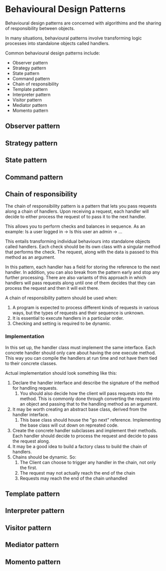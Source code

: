 # Behavioural Design Patterns

Behavioural design patterns are concerned with algorithims and the sharing of responsibility between objects.

In many situations, behavioural patterns involve transforming logic processes into standalone objects called handlers.

Common behavioural design patterns include:

- Observer pattern
- Strategy pattern
- State pattern
- Command pattern
- Chain of responsibility
- Template pattern
- Interpreter pattern
- Visitor pattern
- Mediator pattern
- Momento pattern

## Observer pattern



## Strategy pattern

## State pattern

## Command pattern

## Chain of responsibility

The chain of responsibility pattern is a pattern that lets you pass requests along a chain of handlers. Upon receiving a request, each handler will decide to either process the request of to pass it to the next handler.

This allows you to perform checks and balances in sequence. As an example: Is a user logged in -> Is this user an admin -> ...

This entails transforming individual behaviours into standalone objects called handlers. Each check should be its own class with a singular method that performs the check. The request, along with the data is passed to this method as an argument.

In this pattern, each handler has a field for storing the reference to the next handler. In addition, you can also break from the pattern early and stop any further processing. There are also variants of this approach in which handlers will pass requests along until one of them decides that they can process the request and then it will exit there.

A chain of responsibility pattern should be used when:

1. A program is expected to process different kinds of requests in various ways, but the types of requests and their sequence is unknown.
2. It is essential to execute handlers in a particular order.
3. Checking and setting is required to be dynamic.

### Implementation

In this set up, the handler class must implement the same interface. Each concrete handler should only care about having the one execute method. This way you can compile the handlers at run time and not have them tied to their concrete classes.

Actual implementation should look something like this:

1. Declare the handler interface and describe the signature of the method for handling requests.
   1. You should also decide how the client will pass requests into the method. This is commonly done through converting the request into an object and passing that to the handling method as an argument.
2. It may be worth creating an abstract base class, derived from the handler interface.
   1. This base class should house the "go next" reference. Implementing the base class will cut down on repreated code.
3. Create the concrete handler subclasses and implement their methods. Each handler should decide to process the request and decide to pass the request along.
4. It may be a good idea to build a factory class to build the chain of handlers.
5. Chains should be dynamic. So:
   1. The Client can choose to trigger any handler in the chain, not only the first.
   2. The request may not actually reach the end of the chain
   3. Requests may reach the end of the chain unhandled

## Template pattern

## Interpreter pattern

## Visitor pattern

## Mediator pattern

## Momento pattern

